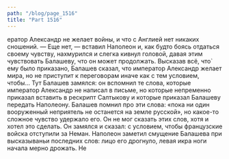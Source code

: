 ```yaml
---
path: "/blog/page_1516"
title: "Part 1516"
---
```


ератор Александр не желает войны, и что с Англией нет никаких сношений.
— Еще нет, — вставил Наполеон и, как будто боясь отдаться своему чувству, нахмурился и слегка кивнул головой, давая этим чувствовать Балашеву, что он может продолжать.
Высказав всё, что̀ ему было приказано, Балашев сказал, что император Александр желает мира, но не приступит к переговорам иначе как с тем условием, чтобы... Тут Балашев замялся: он вспомнил те слова, которые император Александр не написал в письме, но которые непременно приказал вставить в рескрипт Салтыкову и которые приказал Балашеву передать Наполеону. Балашев помнил про эти слова: «пока ни один вооруженный неприятель не останется на земле русской», но какое-то сложное чувство удержало его. Он не мог сказать этих слов, хотя и хотел это сделать. Он замялся и сказал: с условием, чтобы французские войска отступили за Неман.
Наполеон заметил смущение Балашева при высказываньи последних слов: лицо его дрогнуло, левая икра ноги начала мерно дрожать. Не 
